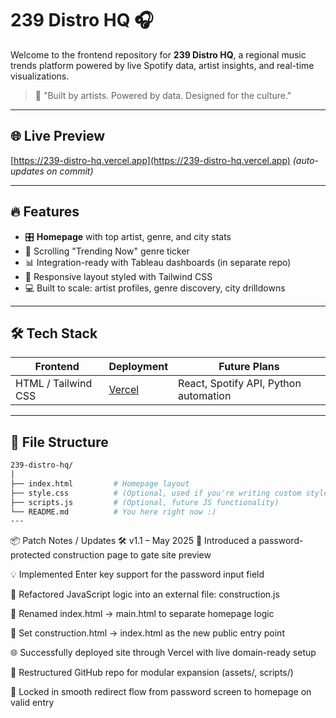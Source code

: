 # 239 Distro HQ 🎧

Welcome to the frontend repository for **239 Distro HQ**, a regional music trends platform powered by live Spotify data, artist insights, and real-time visualizations.

> 🎤 "Built by artists. Powered by data. Designed for the culture."

---

## 🌐 Live Preview
[https://239-distro-hq.vercel.app](https://239-distro-hq.vercel.app) *(auto-updates on commit)*

---

## 🔥 Features

- 🎛️ **Homepage** with top artist, genre, and city stats
- 🧠 Scrolling "Trending Now" genre ticker
- 📊 Integration-ready with Tableau dashboards (in separate repo)
- 🎯 Responsive layout styled with Tailwind CSS
- 💻 Built to scale: artist profiles, genre discovery, city drilldowns

---

## 🛠️ Tech Stack

| Frontend | Deployment | Future Plans |
|----------|------------|---------------|
| HTML / Tailwind CSS | [Vercel](https://vercel.com) | React, Spotify API, Python automation |

---

## 📂 File Structure

```bash
239-distro-hq/
│
├── index.html         # Homepage layout
├── style.css          # (Optional, used if you're writing custom styles)
├── scripts.js         # (Optional, future JS functionality)
└── README.md          # You here right now :)
---
```
📦 Patch Notes / Updates
🛠 v1.1 – May 2025
🔐 Introduced a password-protected construction page to gate site preview

💡 Implemented Enter key support for the password input field

🔁 Refactored JavaScript logic into an external file: construction.js

🧱 Renamed index.html → main.html to separate homepage logic

🚪 Set construction.html → index.html as the new public entry point

🌐 Successfully deployed site through Vercel with live domain-ready setup

🧼 Restructured GitHub repo for modular expansion (assets/, scripts/)

🎯 Locked in smooth redirect flow from password screen to homepage on valid entry
